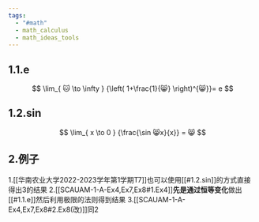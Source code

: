```yaml
---
tags:
  - "#math"
  - math_calculus
  - math_ideas_tools
---
```

## 1.1.e
$$
\lim_{ 🐱 \to \infty } {\left( 1+\frac{1}{😸} \right)^{😸}}= e
$$
## 1.2.sin
$$
\lim_{ x \to 0 } {\frac{\sin 😸x}{x}} = 😸
$$

## 2.例子

1.[[华南农业大学2022-2023学年第1学期T7]]也可以使用[[#1.2.sin]]的方式直接得出3的结果
2.[[SCAUAM-1-A-Ex4,Ex7,Ex8#1.Ex4]]**先是通过恒等变化**做出[[#1.1.e]]然后利用极限的法则得到结果
3.[[SCAUAM-1-A-Ex4,Ex7,Ex8#2.Ex8(改)]]同2
